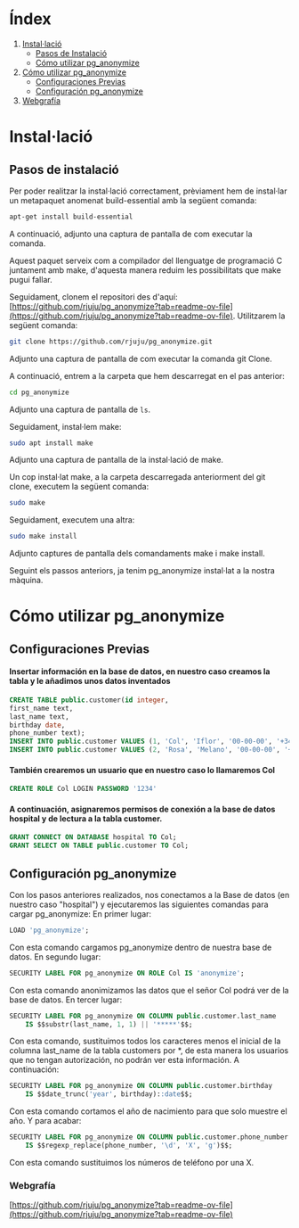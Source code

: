 # Índex

1. [Instal·lació](#instal·lació)
    - [Pasos de Instalació](#pasos-de-instalació)
    - [Cómo utilizar pg_anonymize](#cómo-utilizar-pg_anonymize)
2. [Cómo utilizar pg_anonymize](#cómo-utilizar-pg_anonymize)
    - [Configuraciones Previas](#configuraciones-previas)
    - [Configuración pg_anonymize](#configuración-pg_anonymize)
3. [Webgrafía](#webgrafía)

# Instal·lació
## Pasos de instalació
Per poder realitzar la instal·lació correctament, prèviament hem de instal·lar un metapaquet anomenat build-essential amb la següent comanda:

```bash
apt-get install build-essential
```

A continuació, adjunto una captura de pantalla de com executar la comanda.

Aquest paquet serveix com a compilador del llenguatge de programació C juntament amb make, d'aquesta manera reduim les possibilitats que make pugui fallar.

Seguidament, clonem el repositori des d'aquí: [https://github.com/rjuju/pg_anonymize?tab=readme-ov-file](https://github.com/rjuju/pg_anonymize?tab=readme-ov-file). Utilitzarem la següent comanda:

```bash
git clone https://github.com/rjuju/pg_anonymize.git
```

Adjunto una captura de pantalla de com executar la comanda git Clone.

A continuació, entrem a la carpeta que hem descarregat en el pas anterior:

```bash
cd pg_anonymize
```

Adjunto una captura de pantalla de `ls`.

Seguidament, instal·lem make:

```bash
sudo apt install make
```

Adjunto una captura de pantalla de la instal·lació de make.

Un cop instal·lat make, a la carpeta descarregada anteriorment del git clone, executem la següent comanda:

```bash
sudo make
```

Seguidament, executem una altra:

```bash
sudo make install
```

Adjunto captures de pantalla dels comandaments make i make install.

Seguint els passos anteriors, ja tenim pg_anonymize instal·lat a la nostra màquina.


# Cómo utilizar pg_anonymize
## Configuraciones Previas
#### Insertar información en la base de datos, en nuestro caso creamos la tabla y le añadimos unos datos inventados
```sql
CREATE TABLE public.customer(id integer,
first_name text,
last_name text,
birthday date,
phone_number text);
INSERT INTO public.customer VALUES (1, 'Col', 'Iflor', '00-00-00', '+34 1234 5678');
INSERT INTO public.customer VALUES (2, 'Rosa', 'Melano', '00-00-00', '+34 1234 5678');
```
#### También crearemos un usuario que en nuestro caso lo llamaremos Col
```sql
CREATE ROLE Col LOGIN PASSWORD '1234'
```
#### A continuación, asignaremos permisos de conexión a la base de datos hospital y de lectura a la tabla customer.
```sql
GRANT CONNECT ON DATABASE hospital TO Col;
GRANT SELECT ON TABLE public.customer TO Col;
```
## Configuración pg_anonymize
Con los pasos anteriores realizados, nos conectamos a la Base de datos (en nuestro caso "hospital") y ejecutaremos las siguientes comandas para cargar pg_anonymize:
En primer lugar:
```sql
LOAD 'pg_anonymize';
```
Con esta comando cargamos pg_anonymize dentro de nuestra base de datos.
En segundo lugar:
```sql
SECURITY LABEL FOR pg_anonymize ON ROLE Col IS 'anonymize';
```
Con esta comando anonimizamos las datos que el señor Col podrá ver de la base de datos.
En tercer lugar:
```sql
SECURITY LABEL FOR pg_anonymize ON COLUMN public.customer.last_name
    IS $$substr(last_name, 1, 1) || '*****'$$;
```
Con esta comando, sustituimos todos los caracteres menos el inicial de la columna last_name de la tabla customers por *, de esta manera los usuarios que no tengan autorización, no podrán ver esta información.
A continuación:
```sql
SECURITY LABEL FOR pg_anonymize ON COLUMN public.customer.birthday
    IS $$date_trunc('year', birthday)::date$$;
```
Con esta comando cortamos el año de nacimiento para que solo muestre el año.
Y para acabar:
```sql
SECURITY LABEL FOR pg_anonymize ON COLUMN public.customer.phone_number
    IS $$regexp_replace(phone_number, '\d', 'X', 'g')$$;
```
Con esta comando sustituimos los números de teléfono por una X.
### Webgrafía
[https://github.com/rjuju/pg_anonymize?tab=readme-ov-file](https://github.com/rjuju/pg_anonymize?tab=readme-ov-file)
